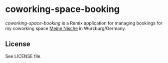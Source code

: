 # coworking-space-booking

*coworking-space-booking* is a Remix application for managing bookings for my coworking space [Meine Nische](https://github.com/sonjafeitsch/meine-nische-website) in Würzburg/Germany.

## License
See LICENSE file.
